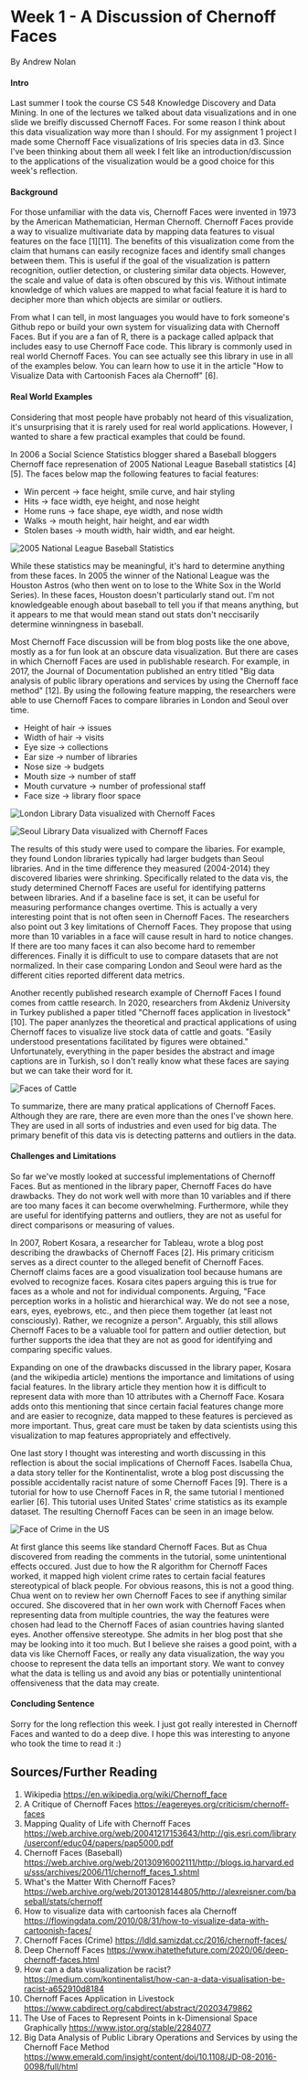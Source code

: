 Week 1 - A Discussion of Chernoff Faces
===
By Andrew Nolan

#### Intro
Last summer I took the course CS 548 Knowledge Discovery and Data Mining. In one of the lectures we talked about data visualizations and in one slide we breifly discussed Chernoff Faces. For some reason I think about this data visualization way more than I should. For my assignment 1 project I made some Chernoff Face visualizations of Iris species data in d3. Since I've been thinking about them all week I felt like an introduction/discussion to the applications of the visualization would be a good choice for this week's reflection.

#### Background

For those unfamiliar with the data vis, Chernoff Faces were invented in 1973 by the American Mathematician, Herman Chernoff. Chernoff Faces provide a way to visualize multivariate data by mapping data features to visual features on the face [1][11]. The benefits of this visualization come from the claim that humans can easily recognize faces and identify small changes between them. This is useful if the goal of the visualization is pattern recognition, outlier detection, or clustering similar data objects. However, the scale and value of data is often obscured by this vis. Without intimate knowledge of which values are mapped to what facial feature it is hard to decipher more than which objects are similar or outliers.

From what I can tell, in most languages you would have to fork someone's Github repo or build your own system for visualizing data with Chernoff Faces. But if you are a fan of R, there is a package called aplpack that includes easy to use Chernoff Face code. This library is commonly used in real world Chernoff Faces. You can see actually see this library in use in all of the examples below. You can learn how to use it in the article "How to Visualize Data with Cartoonish Faces ala Chernoff" [6].


#### Real World Examples

Considering that most people have probably not heard of this visualization, it's unsurprising that it is rarely used for real world applications. However, I wanted to share a few practical examples that could be found.

In 2006 a Social Science Statistics blogger shared a Baseball bloggers Chernoff face represenation of 2005 National League Baseball statistics [4][5]. The faces below map the following features to facial features: 
- Win percent -> face height, smile curve, and hair styling
- Hits -> face width, eye height, and nose height
- Home runs -> face shape, eye width, and nose width
- Walks -> mouth height, hair height, and ear width
- Stolen bases -> mouth width, hair width, and ear height. 

![2005 National League Baseball Statistics](./images/week1/baseball.png)

While these statistics may be meaningful, it's hard to determine anything from these faces. In 2005 the winner of the National League was the Houston Astros (who then went on to lose to the White Sox in the World Series). In these faces, Houston doesn't particularly stand out. I'm not knowledgeable enough about baseball to tell you if that means anything, but it appears to me that would mean stand out stats don't neccisarily determine winningness in baseball.

Most Chernoff Face discussion will be from blog posts like the one above, mostly as a for fun look at an obscure data visualization. But there are cases in which Chernoff Faces are used in publishable research. For example, in 2017, the Journal of Documentation published an entry titled "Big data analysis of public library operations and services by using the Chernoff face method" [12]. By using the following feature mapping, the researchers were able to use Chernoff Faces to compare libraries in London and Seoul over time.

- Height of hair -> issues
- Width of hair -> visits
- Eye size -> collections
- Ear size -> number of libraries
- Nose size -> budgets
- Mouth size -> number of staff
- Mouth curvature -> number of professional staff
- Face size -> library floor space


![London Library Data visualized with Chernoff Faces](./images/week1/LondonLibraries.PNG)

![Seoul Library Data visualized with Chernoff Faces](./images/week1/SeoulLibraries.PNG)

The results of this study were used to compare the libaries. For example, they found London libraries typically had larger budgets than Seoul libraries. And in the time difference they measured (2004-2014) they discovered libaries were shrinking. Specifically related to the data vis, the study determined Chernoff Faces are useful for identifying patterns between libraries. And if a baseline face is set, it can be useful for measuring performance changes overtime. This is actually a very interesting point that is not often seen in Chernoff Faces. The researchers also point out 3 key limitations of Chernoff Faces. They propose that using more than 10 variables in a face will cause result in hard to notice changes. If there are too many faces it can also become hard to remember differences. Finally it is difficult to use to compare datasets that are not normalized. In their case comparing London and Seoul were hard as the different cities reported different data metrics.

Another recently published research example of Chernoff Faces I found comes from cattle research. In 2020, researchers from Akdeniz University in Turkey published a paper titled "Chernoff faces application in livestock" [10]. The paper ananlyzes the theoretical and practical applications of using Chernoff faces to visualize live stock data of cattle and goats. "Easily understood presentations facilitated by figures were obtained." Unfortunately, everything in the paper besides the abstract and image captions are in Turkish, so I don't really know what these faces are saying but we can take their word for it.

![Faces of Cattle](./images/week1/faces_of_cattle.PNG)

To summarize, there are many pratical applications of Chernoff Faces. Although they are rare, there are even more than the ones I've shown here. They are used in all sorts of industries and even used for big data. The primary benefit of this data vis is detecting patterns and outliers in the data.

#### Challenges and Limitations

So far we've mostly looked at successful implementations of Chernoff Faces. But as mentioned in the library paper, Chernoff Faces do have drawbacks. They do not work well with more than 10 variables and if there are too many faces it can become overwhelming. Furthermore, while they are useful for identifying patterns and outliers, they are not as useful for direct comparisons or measuring of values.

In 2007, Robert Kosara, a researcher for Tableau, wrote a blog post describing the drawbacks of Chernoff Faces [2]. His primary criticism serves as a direct counter to the alleged benefit of Chernoff Faces. Chernoff claims faces are a good visualization tool because humans are evolved to recognize faces. Kosara cites papers arguing this is true for faces as a whole and not for individual components. Arguing, "Face perception works in a holistic and hierarchical way. We do not see a nose, ears, eyes, eyebrows, etc., and then piece them together (at least not consciously). Rather, we recognize a person". Arguably, this still allows Chernoff Faces to be a valuable tool for pattern and outlier detection, but further supports the idea that they are not as good for identifying and comparing specific values. 

Expanding on one of the drawbacks discussed in the library paper, Kosara (and the wikipedia article) mentions the importance and limitations of using facial features. In the library article they mention how it is difficult to represent data with more than 10 attributes with a Chernoff Face. Kosara adds onto this mentioning that since certain facial features change more and are easier to recognize, data mapped to these features is percieved as more important. Thus, great care must be taken by data scientists using this visualization to map features appropriately and effectively. 

One last story I thought was interesting and worth discussing in this reflection is about the social implications of Chernoff Faces. Isabella Chua, a data story teller for the Kontinentalist, wrote a blog post discussing the possible accidentally racist nature of some Chernoff Faces [9]. There is a tutorial for how to use Chernoff Faces in R, the same tutorial I mentioned earlier [6]. This tutorial uses United States' crime statistics as its example dataset. The resulting Chernoff Faces can be seen in an image below.

![Face of Crime in the US](./images/week1/violent_crime_in_the_US.gif)

At first glance this seems like standard Chernoff Faces. But as Chua discovered from reading the comments in the tutorial, some unintentional effects occured. Just due to how the R algorithm for Chernoff Faces worked, it mapped high violent crime rates to certain facial features stereotypical of black people. For obvious reasons, this is not a good thing. Chua went on to review her own Chernoff Faces to see if anything similar occured. She discovered that in her own work with Chernoff Faces when representing data from multiple countries, the way the features were chosen had lead to the Chernoff Faces of asian countries having slanted eyes. Another offensive stereotype. She admits in her blog post that she may be looking into it too much. But I believe she raises a good point, with a data vis like Chernoff Faces, or really any data visualization, the way you choose to represent the data tells an important story. We want to convey what the data is telling us and avoid any bias or potentially unintentional offensiveness that the data may create.

#### Concluding Sentence

Sorry for the long reflection this week. I just got really interested in Chernoff Faces and wanted to do a deep dive. I hope this was interesting to anyone who took the time to read it :)

Sources/Further Reading
---
1. Wikipedia https://en.wikipedia.org/wiki/Chernoff_face
2. A Critique of Chernoff Faces https://eagereyes.org/criticism/chernoff-faces
3. Mapping Quality of Life with Chernoff Faces https://web.archive.org/web/20041217153643/http://gis.esri.com/library/userconf/educ04/papers/pap5000.pdf
4. Chernoff Faces (Baseball) https://web.archive.org/web/20130916002111/http://blogs.iq.harvard.edu/sss/archives/2006/11/chernoff_faces_1.shtml
5. What's the Matter With Chernoff Faces? https://web.archive.org/web/20130128144805/http://alexreisner.com/baseball/stats/chernoff
6. How to visualize data with cartoonish faces ala Chernoff https://flowingdata.com/2010/08/31/how-to-visualize-data-with-cartoonish-faces/
7. Chernoff Faces (Crime) https://ldld.samizdat.cc/2016/chernoff-faces/
8. Deep Chernoff Faces https://www.ihatethefuture.com/2020/06/deep-chernoff-faces.html
9. How can a data visualization be racist? https://medium.com/kontinentalist/how-can-a-data-visualisation-be-racist-a652910d8184
10. Chernoff Faces Application in Livestock https://www.cabdirect.org/cabdirect/abstract/20203479862
11. The Use of Faces to Represent
Points in k-Dimensional Space Graphically https://www.jstor.org/stable/2284077
12. Big Data Analysis of Public Library Operations and Services by using the Chernoff Face Method https://www.emerald.com/insight/content/doi/10.1108/JD-08-2016-0098/full/html